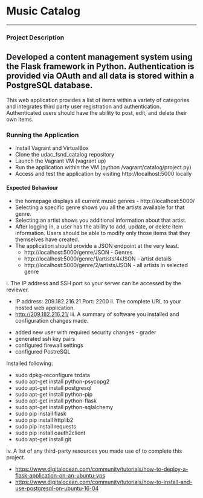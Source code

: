 # Music Catalog
---
### Project Description
Developed a content management system using the Flask framework in Python. Authentication is provided via OAuth and all data is stored within a PostgreSQL database.
---
This web application provides a list of items within a variety of categories and integrates third party user registration and authentication. Authenticated users should have the ability to post, edit, and delete their own items.

### Running the Application

* Install Vagrant and VirtualBox
* Clone the udac_fsnd_catalog repository
* Launch the Vagrant VM (vagrant up)
* Run the application within the VM (python /vagrant/catalog/project.py)
* Access and test the application by visiting http://localhost:5000 locally


#### Expected Behaviour
* the homepage displays all current music genres - http://localhost:5000/
* Selecting a specific genre shows you all the artists available for that genre.
* Selecting an artist shows you additional information about that artist.
* After logging in, a user has the ability to add, update, or delete item information. Users should be able to modify only those items that they themselves have created.
* The application should provide a JSON endpoint at the very least.
    * http://localhost:5000/genre/JSON - Genres
    * http://localhost:5000/genre/1/artists/4/JSON - artist details
    * http://localhost:5000/genre/2/artists/JSON - all artists in selected genre

i. The IP address and SSH port so your server can be accessed by the reviewer.
- IP address: 209.182.216.21 Port: 2200
ii. The complete URL to your hosted web application.
- http://209.182.216.21/
iii. A summary of software you installed and configuration changes made.
* added new user with required security changes - grader
* generated ssh key pairs
* configured firewall settings
* configured PostreSQL


Installed following:
* sudo dpkg-reconfigure tzdata
* sudo apt-get install python-psycopg2
* sudo apt-get install postgresql
* sudo apt-get install python-pip
* sudo apt-get install python-flask
* sudo apt-get install python-sqlalchemy
* sudo pip install flask
* sudo pip install httplib2
* sudo pip install requests
* sudo pip install oauth2client
* sudo apt-get install git



iv. A list of any third-party resources you made use of to complete this project.
- https://www.digitalocean.com/community/tutorials/how-to-deploy-a-flask-application-on-an-ubuntu-vps
- https://www.digitalocean.com/community/tutorials/how-to-install-and-use-postgresql-on-ubuntu-16-04
